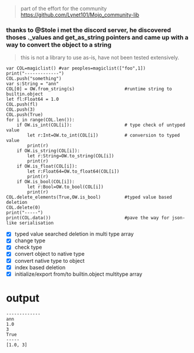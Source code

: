> part of the effort for the community
> https://github.com/Lynet101/Mojo_community-lib
### thanks to @Stole i met the discord server, he discovered thoses ._values and get_as_string pointers and came up with a way to convert the object to a string 
> this is not a library to use as-is, have not been tested extensively.
```
var COL=magiclist() #var peoples=magiclist(["foo",1])
print("-------------")
COL.push("something")
var s:String = "ann"
COL[0] = OW.from_string(s)                   #runtime string to builtin.object
let fl:Float64 = 1.0
COL.push(fl)
COL.push(3)
COL.push(True)
for i in range(COL.len()):
    if OW.is_int(COL[i]):                    # type check of untyped value
        let r:Int=OW.to_int(COL[i])          # conversion to typed value
        print(r)
    if OW.is_string(COL[i]):
        let r:String=OW.to_string(COL[i])
        print(r)
    if OW.is_float(COL[i]):
        let r:Float64=OW.to_float64(COL[i])
        print(r)
    if OW.is_bool(COL[i]):
        let r:Bool=OW.to_bool(COL[i])
        print(r)
COL.delete_elements(True,OW.is_bool)         #typed value based deletion
COL.delete(0)
print("-----")
print(COL.data())                            #pave the way for json-like serialisation
```
- [x] typed value searched deletion in multi type array 
- [x] change type
- [x] check type
- [x] convert object to native type
- [x] convert native type to object
- [x] index based deletion 
- [x] initialize/export from/to builtin.object multitype array
# output
```
-------------
ann
1.0
3
True
-----
[1.0, 3]
```

